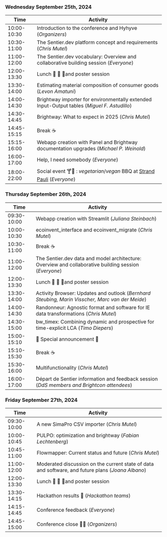 ### Wednesday September 25th, 2024

| Time       | Activity                                                             |
|------------|----------------------------------------------------------------------|
| 10:00-10:30| Introduction to the conference and Hyhyve (*Organizers*)                        |
| 10:30-11:00| The Sentier.dev platform concept and requirements (*Chris Mutel*) |
| 11:00-12:00| The Sentier.dev vocabulary: Overview and collaborative building session (*Everyone*)|
| 12:00-13:30| Lunch 🍲 🥗 🥤and poster session                                              |
| 13:30-14:00| Estimating material composition of consumer goods (*Levon Amatuni*)   |
| 14:00-14:30| Brightway importer for environmentally extended Input-Output tables (*Miguel F. Astudillo*)|
| 14:30-14:45| Brightway: What to expect in 2025  (*Chris Mutel*) |
| 14:45-15:15| Break ☕️                                                             |
| 15:15-16:00| Webapp creation with Panel and Brightway documentation upgrades (*Michael P. Weinold*)               |
| 16:00-17:00| Help, I need somebody (*Everyone*)             |
| 18:00-22:00| Social event 🍸🍹 : _vegetarian_/_vegan_ BBQ at [Strand Pauli](https://www.strandpauli.de/) (*Everyone*)             |

### Thursday September 26th, 2024

| Time       | Activity                                                             |
|------------|----------------------------------------------------------------------|
| 09:30-10:00| Webapp creation with Streamlit (*Juliana Steinbach*)                 |
| 10:00-10:30| ecoinvent_interface and ecoinvent_migrate (*Chris Mutel*) |
| 10:30-11:00| Break ☕️                                                          |
| 11:00-12:00| The Sentier.dev data and model architecture: Overview and collaborative building session (*Everyone*)|
| 12:00-13:30| Lunch 🍲 🥗 🥤and poster session                                              |
| 13:30-14:00| Activity Browser: Updates and outlook (*Bernhard Steubing, Marin Visscher, Marc van der Meide*)|
| 14:00-14:30| Randonneur: Agnostic format and software for IE data transformations (*Chris Mutel*)|
| 14:30-15:00| bw_timex: Combining dynamic and prospective for time-explicit LCA (*Timo Diepers*) |
| 15:00-15:10| 📣 Special announcement 📣                               |
| 15:10-15:30| Break ☕️                                                            |
| 15:30-16:00| Multifunctionality (*Chris Mutel*)                                    |
| 16:00-17:00| Départ de Sentier information and feedback session (*DdS members and Brightcon attendees*)         |


### Friday September 27th, 2024

| Time       | Activity                                                             |
|------------|----------------------------------------------------------------------|
| 09:30-10:00| A new SimaPro CSV importer (*Chris Mutel*)                            |
| 10:00-10:45| PULPO: optimization and brightway (*Fabian Lechtenberg*)               |
| 10:45-11:00| Flowmapper: Current status and future (*Chris Mutel*)|
| 11:00-12:00| Moderated discussion on the current state of data and software, and future plans (*Joana Albano*) |
| 12:00-13:30| Lunch 🍲 🥗 🥤and poster session                                              |
| 13:30-14:15| Hackathon results 🏁 (*Hackathon teams*)                                |
| 14:15-14:45| Conference feedback (*Everyone*)                                     |
| 14:45-15:00| Conference close 🤜🤛 (*Organizers*)                                      |

